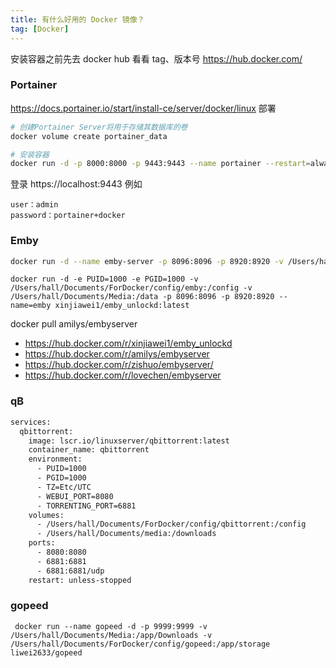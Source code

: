 ```yaml
---
title: 有什么好用的 Docker 镜像？
tag: [Docker] 
---
```


安装容器之前先去 docker hub 看看 tag、版本号
https://hub.docker.com/

### Portainer

https://docs.portainer.io/start/install-ce/server/docker/linux
部署

```bash
# 创建Portainer Server将用于存储其数据库的卷
docker volume create portainer_data

# 安装容器
docker run -d -p 8000:8000 -p 9443:9443 --name portainer --restart=always -v /var/run/docker.sock:/var/run/docker.sock -v portainer_data:/data portainer/portainer-ce:latest
```

登录
https://localhost:9443
例如

```
user：admin
password：portainer+docker
```

### Emby

```bash
docker run -d --name emby-server -p 8096:8096 -p 8920:8920 -v /Users/hall/Documents/ForDocker/config/emby:/config -v /Users/hall/Documents/Media:/data emby/embyserver
```

```
docker run -d -e PUID=1000 -e PGID=1000 -v /Users/hall/Documents/ForDocker/config/emby:/config -v /Users/hall/Documents/Media:/data -p 8096:8096 -p 8920:8920 --name=emby xinjiawei1/emby_unlockd:latest
```

docker pull amilys/embyserver

- https://hub.docker.com/r/xinjiawei1/emby_unlockd
- https://hub.docker.com/r/amilys/embyserver
- https://hub.docker.com/r/zishuo/embyserver/
- https://hub.docker.com/r/lovechen/embyserver

### qB

```dockerfile
services:
  qbittorrent:
    image: lscr.io/linuxserver/qbittorrent:latest
    container_name: qbittorrent
    environment:
      - PUID=1000
      - PGID=1000
      - TZ=Etc/UTC
      - WEBUI_PORT=8080
      - TORRENTING_PORT=6881
    volumes:
      - /Users/hall/Documents/ForDocker/config/qbittorrent:/config
      - /Users/hall/Documents/media:/downloads
    ports:
      - 8080:8080
      - 6881:6881
      - 6881:6881/udp
    restart: unless-stopped
```

### gopeed

```
 docker run --name gopeed -d -p 9999:9999 -v /Users/hall/Documents/Media:/app/Downloads -v /Users/hall/Documents/ForDocker/config/gopeed:/app/storage liwei2633/gopeed
```